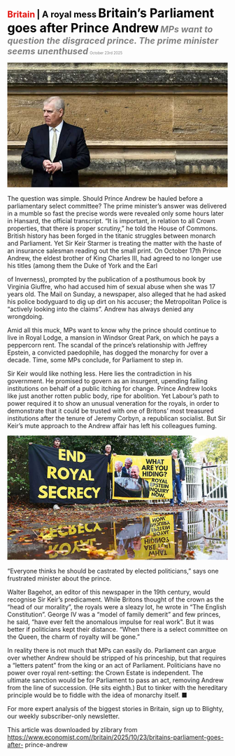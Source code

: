 <span style="color:#E3120B; font-size:14.9pt; font-weight:bold;">Britain</span> <span style="color:#000000; font-size:14.9pt; font-weight:bold;">| A royal mess</span>
<span style="color:#000000; font-size:21.0pt; font-weight:bold;">Britain’s Parliament goes after Prince Andrew</span>
<span style="color:#808080; font-size:14.9pt; font-weight:bold; font-style:italic;">MPs want to question the disgraced prince. The prime minister seems unenthused</span>
<span style="color:#808080; font-size:6.2pt;">October 23rd 2025</span>

![](../images/042_Britains_Parliament_goes_after_Prince_Andrew/p0181_img01.jpeg)

The question was simple. Should Prince Andrew be hauled before a parliamentary select committee? The prime minister’s answer was delivered in a mumble so fast the precise words were revealed only some hours later in Hansard, the official transcript. “It is important, in relation to all Crown properties, that there is proper scrutiny,” he told the House of Commons. British history has been forged in the titanic struggles between monarch and Parliament. Yet Sir Keir Starmer is treating the matter with the haste of an insurance salesman reading out the small print. On October 17th Prince Andrew, the eldest brother of King Charles III, had agreed to no longer use his titles (among them the Duke of York and the Earl

of Inverness), prompted by the publication of a posthumous book by Virginia Giuffre, who had accused him of sexual abuse when she was 17 years old. The Mail on Sunday, a newspaper, also alleged that he had asked his police bodyguard to dig up dirt on his accuser; the Metropolitan Police is “actively looking into the claims”. Andrew has always denied any wrongdoing.

Amid all this muck, MPs want to know why the prince should continue to live in Royal Lodge, a mansion in Windsor Great Park, on which he pays a peppercorn rent. The scandal of the prince’s relationship with Jeffrey Epstein, a convicted paedophile, has dogged the monarchy for over a decade. Time, some MPs conclude, for Parliament to step in.

Sir Keir would like nothing less. Here lies the contradiction in his government. He promised to govern as an insurgent, upending failing institutions on behalf of a public itching for change. Prince Andrew looks like just another rotten public body, ripe for abolition. Yet Labour’s path to power required it to show an unusual veneration for the royals, in order to demonstrate that it could be trusted with one of Britons’ most treasured institutions after the tenure of Jeremy Corbyn, a republican socialist. But Sir Keir’s mute approach to the Andrew affair has left his colleagues fuming.

![](../images/042_Britains_Parliament_goes_after_Prince_Andrew/p0182_img01.jpeg)

“Everyone thinks he should be castrated by elected politicians,” says one frustrated minister about the prince.

Walter Bagehot, an editor of this newspaper in the 19th century, would recognise Sir Keir’s predicament. While Britons thought of the crown as the “head of our morality”, the royals were a sleazy lot, he wrote in “The English Constitution”. George IV was a “model of family demerit” and few princes, he said, “have ever felt the anomalous impulse for real work”. But it was better if politicians kept their distance. “When there is a select committee on the Queen, the charm of royalty will be gone.”

In reality there is not much that MPs can easily do. Parliament can argue over whether Andrew should be stripped of his princeship, but that requires a “letters patent” from the king or an act of Parliament. Politicians have no power over royal rent-setting: the Crown Estate is independent. The ultimate sanction would be for Parliament to pass an act, removing Andrew from the line of succession. (He sits eighth.) But to tinker with the hereditary principle would be to fiddle with the idea of monarchy itself. ■

For more expert analysis of the biggest stories in Britain, sign up to Blighty, our weekly subscriber-only newsletter.

This article was downloaded by zlibrary from https://www.economist.com//britain/2025/10/23/britains-parliament-goes-after- prince-andrew